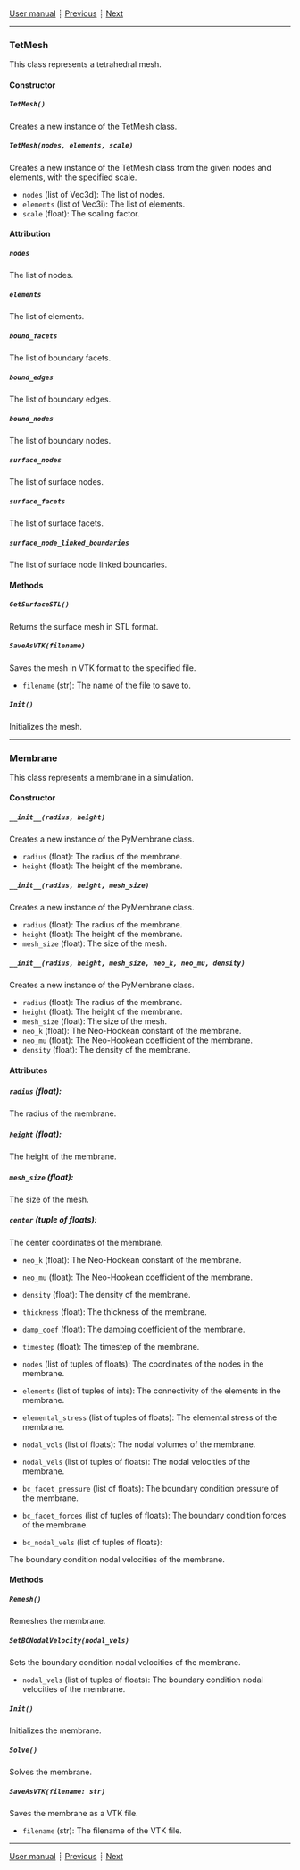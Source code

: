 ###

[User manual](user_manual.md)
┊ [Previous](ref_domain.md)
┊ [Next](ref_modifier.md)

-------

### TetMesh

This class represents a tetrahedral mesh.

#### Constructor

##### `TetMesh()`

Creates a new instance of the TetMesh class.

##### `TetMesh(nodes, elements, scale)`

Creates a new instance of the TetMesh class from the given nodes and elements, with the specified scale.

- `nodes` (list of Vec3d): The list of nodes.
- `elements` (list of Vec3i): The list of elements.
- `scale` (float): The scaling factor.

#### Attribution

##### `nodes`

The list of nodes.

##### `elements`

The list of elements.

##### `bound_facets`

The list of boundary facets.

##### `bound_edges`

The list of boundary edges.

##### `bound_nodes`

The list of boundary nodes.

##### `surface_nodes`

The list of surface nodes.

##### `surface_facets`

The list of surface facets.

##### `surface_node_linked_boundaries`

The list of surface node linked boundaries.

#### Methods

##### `GetSurfaceSTL()`

Returns the surface mesh in STL format.

##### `SaveAsVTK(filename)`

Saves the mesh in VTK format to the specified file.

- `filename` (str): The name of the file to save to.

##### `Init()`

Initializes the mesh.

-------

### Membrane

This class represents a membrane in a simulation.

#### Constructor

##### `__init__(radius, height)`

Creates a new instance of the PyMembrane class.

- `radius` (float): The radius of the membrane.
- `height` (float): The height of the membrane.

##### `__init__(radius, height, mesh_size)`

Creates a new instance of the PyMembrane class.

- `radius` (float): The radius of the membrane.
- `height` (float): The height of the membrane.
- `mesh_size` (float): The size of the mesh.

##### `__init__(radius, height, mesh_size, neo_k, neo_mu, density)`

Creates a new instance of the PyMembrane class.

- `radius` (float): The radius of the membrane.
- `height` (float): The height of the membrane.
- `mesh_size` (float): The size of the mesh.
- `neo_k` (float): The Neo-Hookean constant of the membrane.
- `neo_mu` (float): The Neo-Hookean coefficient of the membrane.
- `density` (float): The density of the membrane.

#### Attributes

##### `radius` (float): 

The radius of the membrane.

##### `height` (float): 

The height of the membrane.

##### `mesh_size` (float): 

The size of the mesh.

##### `center` (tuple of floats): 

The center coordinates of the membrane.

- `neo_k` (float): The Neo-Hookean constant of the membrane.
- `neo_mu` (float): The Neo-Hookean coefficient of the membrane.
- `density` (float): The density of the membrane.
- `thickness` (float): The thickness of the membrane.
- `damp_coef` (float): The damping coefficient of the membrane.
- `timestep` (float): The timestep of the membrane.

- `nodes` (list of tuples of floats): The coordinates of the nodes in the membrane.
- `elements` (list of tuples of ints): The connectivity of the elements in the membrane.
- `elemental_stress` (list of tuples of floats): The elemental stress of the membrane.
- `nodal_vols` (list of floats): The nodal volumes of the membrane.
- `nodal_vels` (list of tuples of floats): The nodal velocities of the membrane.
- `bc_facet_pressure` (list of floats): The boundary condition pressure of the membrane.
- `bc_facet_forces` (list of tuples of floats): The boundary condition forces of the membrane.
- `bc_nodal_vels` 
(list of tuples of floats): 

The boundary condition nodal velocities of the membrane.

#### Methods

##### `Remesh()`

Remeshes the membrane.

##### `SetBCNodalVelocity(nodal_vels)`
Sets the boundary condition nodal velocities of the membrane.

- `nodal_vels` (list of tuples of floats): The boundary condition nodal velocities of the membrane.

##### `Init()`

Initializes the membrane.

##### `Solve()`

Solves the membrane.

##### `SaveAsVTK(filename: str)`

Saves the membrane as a VTK file.

- `filename` (str): The filename of the VTK file.

-------

[User manual](user_manual.md)
┊ [Previous](ref_domain.md)
┊ [Next](ref_modifier.md)